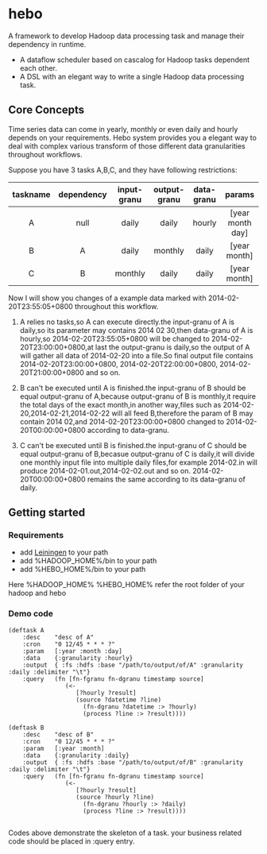 hebo
=====

A framework to develop Hadoop data processing task and manage their dependency in runtime.

* A dataflow scheduler based on cascalog for Hadoop tasks dependent each other.
* A DSL with an elegant way to write a single Hadoop data processing task.

## Core Concepts

Time series data can come in yearly, monthly or even daily and hourly depends on your requirements. Hebo system provides you a elegant way to deal with complex various transform of those different data granularities throughout workflows.

Suppose you have 3 tasks A,B,C, and they have following restrictions:

| taskname |   dependency | input-granu | output-granu | data-granu |      params     |
|:--------:|:------------:|:-----------:|:------------:|:----------:|:--------------:|
| A        |      null    | daily       | daily        | hourly     |[year month day]|
| B        |        A     | daily       | monthly      | daily      |[year month]    |
| C        |        B     | monthly     | daily        | daily      |[year month]    |

 
Now I will show you changes of a example data marked with 2014-02-20T23:55:05+0800 throughout this workflow.

1. A relies no tasks,so A can execute directly.the input-granu of A is daily,so its parameter may contains 2014 02 30,then data-granu of A is hourly,so 2014-02-20T23:55:05+0800 will be changed to 2014-02-20T23:00:00+0800,at last the output-granu is daily,so the output of A will gather all data of 2014-02-20 into a file.So final output file contains 2014-02-20T23:00:00+0800, 2014-02-20T22:00:00+0800, 2014-02-20T21:00:00+0800 and so on. 

2. B can't be executed until A is finished.the input-granu of B should be equal output-granu of A,because output-granu of B is monthly,it require the total days of the exact month,in another way,files such as 2014-02-20,2014-02-21,2014-02-22 will all feed B,therefore the param of B may contain 2014 02,and 2014-02-20T23:00:00+0800 changed to 2014-02-20T00:00:00+0800 according to data-granu.

3. C can't be executed until B is finished.the input-granu of C should be equal output-granu of B,becasue output-granu of C is daily,it will divide one monthly input file into multiple daily files,for example 2014-02.in will produce 2014-02-01.out,2014-02-02.out and so on. 2014-02-20T00:00:00+0800 remains the same according to its data-granu of daily.

## Getting started

### Requirements
  * add [Leiningen](http://leiningen.org/) to your path
  * add %HADOOP_HOME%/bin to your path
  * add %HEBO_HOME%/bin to your path

Here %HADOOP_HOME% %HEBO_HOME% refer the root folder of your hadoop and hebo   

### Demo code
```
(deftask A
    :desc    "desc of A"
    :cron    "0 12/45 * * * ?"
    :param   [:year :month :day]
    :data    {:granularity :hourly}
    :output  { :fs :hdfs :base "/path/to/output/of/A" :granularity :daily :delimiter "\t"}
    :query   (fn [fn-fgranu fn-dgranu timestamp source]
                (<- 
                   [?hourly ?result]
                   (source ?datetime ?line)
                     (fn-dgranu ?datetime :> ?hourly)
                     (process ?line :> ?result))))
```
```
(deftask B
    :desc    "desc of B"
    :cron    "0 12/45 * * * ?"
    :param   [:year :month]
    :data    {:granularity :daily}
    :output  { :fs :hdfs :base "/path/to/output/of/B" :granularity :daily :delimiter "\t"}
    :query   (fn [fn-fgranu fn-dgranu timestamp source]
                (<- 
                   [?hourly ?result]
                   (source ?hourly ?line)
                     (fn-dgranu ?hourly :> ?daily)
                     (process ?line :> ?result))))
                     
```
Codes above demonstrate the skeleton of a task. your business related code should be placed in :query entry.

